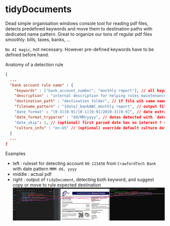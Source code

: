 # tidyDocuments

Dead simple organisation windows console tool for reading pdf files, detects predefined keywords and move them to destination paths with dedicated name pattern.
Great to organize our tons of regular pdf files smoothly: bills, taxes, banks, ...

`No AI magic`, not necessary. However pre-defined keywords have to be defined before hand.

Anatomy of a detection rule
```json
{
  ...
  "bank account rule name" : {
    "keywords" : ["bank_account_number", "monthly report"], // all keywords have to match 
    "description" : "internal description for helping rules maintenance",
    "destination_path" : "destination folder", // if file wih same name already exists, choice will be given for next step
    "filename_pattern" : "{date}_bankABC_monthly report", // output file name pattern {date} will be replaced by extracted date. extract date info are carried with below settings.
    "date_format" : "[0-3][0-9]/[0-1][0-9]/20[0-3][0-9]", // date extraction following regex pattern
    "date_format_tryparse" : "dd/MM/yyyy", // dates detected with `date_format` will then be parsed with those datetime params (tryparseextact) (https://learn.microsoft.com/en-us/dotnet/standard/base-types/standard-date-and-time-format-strings)
    "date_skip": 1, // (optional) first parsed date has no interest ? skip it and take the second one,
    "culture_info" : "en-US" // (optional) override default culture define in appsettings.json
  }
  ...
}
```

Examples
* left : ruleset for detecting account `00-123456` from `CrawfordTech Bank` with date pattern `MMM dd, yyyy`
* middle : actual pdf
* right : output of `tidyDocument`, detecting both keyword, and suggest copy or move to rule expected destination
![](docs/overview.png)

